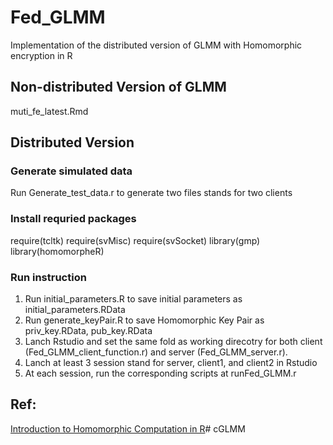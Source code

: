# Fed_GLMM

Implementation of the distributed version of GLMM with Homomorphic encryption in R

## Non-distributed Version of GLMM
muti_fe_latest.Rmd

## Distributed Version
### Generate simulated data
Run Generate_test_data.r to generate two files stands for two clients
### Install requried packages
require(tcltk)
require(svMisc)
require(svSocket)
library(gmp)
library(homomorpheR)
### Run instruction
1. Run initial_parameters.R to save initial parameters as initial_parameters.RData
2. Run generate_keyPair.R to save Homomorphic Key Pair as priv_key.RData, pub_key.RData
3. Lanch Rstudio and set the same fold as working direcotry for both client (Fed_GLMM_client_function.r) and server (Fed_GLMM_server.r).
4. Lanch at least 3 session stand for server, client1, and client2 in Rstudio
5. At each session, run the corresponding scripts at runFed_GLMM.r

## Ref:
[Introduction to Homomorphic Computation in R](
http://cran.r-project.org.icopy.site/web/packages/homomorpheR/vignettes/introduction.html)# cGLMM
